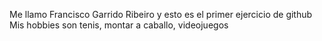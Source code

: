 Me llamo Francisco Garrido Ribeiro y esto es el primer ejercicio de github
Mis hobbies son tenis, montar a caballo, videojuegos